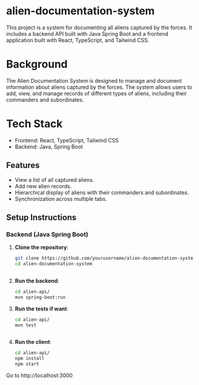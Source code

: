 # alien-documentation-system
This project is a system for documenting all aliens captured by the forces. It includes a backend API built with Java Spring Boot and a frontend application built with React, TypeScript, and Tailwind CSS.

# Background
The Alien Documentation System is designed to manage and document information about aliens captured by the forces. The system allows users to add, view, and manage records of different types of aliens, including their commanders and subordinates.


# Tech Stack
 - Frontend: React, TypeScript, Tailwind CSS
 - Backend: Java, Spring Boot

## Features

- View a list of all captured aliens.
- Add new alien records.
- Hierarchical display of aliens with their commanders and subordinates.
- Synchronization across multiple tabs.

## Setup Instructions

### Backend (Java Spring Boot)

1. **Clone the repository**:
   ```bash
   git clone https://github.com/yourusername/alien-documentation-system.git
   cd alien-documentation-system
  
2. **Run the backend**:
   ```bash
   cd alien-api/
   mvn spring-boot:run

3. **Run the tests if want**:
   ```bash
   cd alien-api/
   mvn test
  
3. **Run the client**:
   ```bash
   cd alien-api/
   npm install
   npm start

  Go to http://localhost:3000



  
